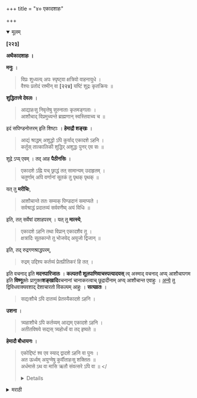 +++
title = "४० एकादशाहः"

+++

<details open><summary>मूलम्</summary>

**[२२३]**

**अथैकादशाहः ।**

**मनुः** ।

> विप्रः शुध्यत्य् अपः स्पृष्ट्वा क्षत्रियो वाहनायुधे ।  
वैश्यः प्रतोदं रश्मीन् वा **[२२४]** यष्टिं शूद्रः कृतक्रियः ॥

**शुद्धितत्त्वे देवलः** ।

> आद्याहःसु निवृत्तेषु सुस्नाताः कृतमङ्गलाः ।  
आशौचाद् विप्रमुच्यन्ते ब्राह्मणान् स्वस्तिवाच्य च ॥

इदं सपिण्डनोत्तरम् इति शिष्टाः । **हेमाद्रौ शङ्खः** । 

> आद्यं श्राद्धम् अशुद्धो ऽपि कुर्याद् एकादशे ऽहनि ।  
कर्तुस् तात्कालिकी शुद्धिर् अशुद्धः पुनर् एव सः ॥

शूद्रे ऽप्य् एवम् । तद् आह **पैठीनसिः** ।

> एकादशे ऽह्नि यच् छ्राद्धं तत् सामान्यम् उदाहृतम् ।  
चतुर्णाम् अपि वर्णानां सूतकं तु पृथक् पृथक् ॥

यत् तु **मरीचिः**,

> आशौचान्ते ततः सम्यक् पिण्डदानं समाप्यते ।  
सर्वश्राद्धं प्रदातव्यं सर्ववर्णेष्व् अयं विधिः ॥

इति, तत् सर्वेषां दशाहपरम् । यत् तु **मात्स्ये**,

> एकादशे ऽहनि तथा विप्रान् एकादशैव तु ।  
क्षत्रादिः सूतकान्ते तु भोजयेद् अयुजो द्विजान् ॥

इति, तद् रुद्रगणश्राद्धपरम्,

> रुद्रम् उद्दिश्य कर्तव्यं प्रेतप्रीतिकरं हि तत् ।

इति वचनाद् इति **मदनपारिजातः** । **कल्पतरौ शूलपाणिवाचस्पत्यादयस्** त्व् अस्माद् वचनाद् अप्य् आशौचापगम इति **विष्णू**क्तेः प्रागुक्त**शङ्खादि**वचनानां चानाकरत्वाच् छूद्रादीनाम् अप्य् आशौचान्त एवाहुः । <u>अन्ये</u> तु द्विविधवाक्यवशाद् देशाचारतो विकल्पम् आहुः । **सत्यव्रतः** ।

> सद्यःशौचे ऽपि दातव्यं प्रेतस्यैकादशे ऽहनि ।

**उशना** ।

> त्र्यहाशौचे ऽपि कर्तव्यम् आद्यम् एकादशे ऽहनि ।  
अतीतविषये सद्यस् त्र्यहोर्ध्वं वा तद् इष्यते ॥

**हेमादौ बौधायनः** ।

> एकोद्दिष्टं श्व एव स्याद् द्वादशे ऽहनि वा पुनः ।  
अत ऊर्ध्वम् अयुग्मेषु कुर्वीताहःसु शक्तितः ॥  
अर्धमासे ऽथ वा मासि ऋतौ संवत्सरे ऽपि वा ॥
</<details>

<details><summary>मराठी</summary>

आता एकादशाहिक कृत्य साङ्गतो. 

याविपयीं मन ह्मणतो-"आशौचानन्तर विप्राने उदकास, क्षत्रियानं वाहनास व आयु घास, वैश्याने चाबुक अथवा रश्मि ( काढण्या ) याम्स आणि शूद्रानं काठीस स्पर्श केल्याने, ते शुद्ध होतात.' शुद्धितत्त्वाम्त देवल ह्मणतो-'पहिले १० किंवा अधिक आशौचाच दिवस सरल्यावर उत्तम स्नान करून, पुण्याहवाचन व मङ्गल धारण केले झणजे आशौच मुक्त होतात.” "हें सपिण्डी झाल्यावर केले असतां मुक्त होतात,' असे शिष्टाञ्चे मत आहे. हेमाद्रीम्त शङ्ख ह्मणतो-"अशुद्ध असतांही ११ व्या दिनी आद्यश्राद्ध करावेम्; कारण, कर्त्यास ते करण्यापुरती शुद्धि असून नन्तर तो अशुद्ध होतो." शूद्राविषयीही असेञ्च. पैठीनसीनेही साङ्गितले आहे की,-"जे ११ व्या दिवसी करण्याचे श्राद्ध तेम्, सर्व वर्णाम्स सम आहे. आशौच मात्र निरनिराळे आहे.” आतां जें मरीचि ह्मणतो की,-"नन्तर आशौचान्ती उत्तमप्रकारें पिण्डदान समाप्त करून, सर्व श्राद्ध द्यावे. हा विधि सर्व वर्णास स. म आहे." ह्मणून, ते सर्वाम्स दशाहपर आहे. यावरून, क्षत्रियादिकाम्स अधिक आशौच साङ्गितले आहे, त्याविषयीं हैं ग्राह्य नाही. आणखी में मत्स्यपुराणान्त-"११व्या दिनी ११ ब्राह्मणांस, व क्षत्रियादिकान्नी आपल्या आशौचान्ती विषमसङ्ख्याक ब्राह्मणाम्स भोजन घा लावें,' असे साङ्गितले आहे; तें रुद्रगणश्राद्धपर आहे; कारण,-"रुद्राचा उद्देश करून प्रेतास प्रिय असें श्राद्ध करावें," असे वचन आहे ह्मणून मदनपारिजात ह्मणतो. कल्पतरूम्त शूलपाणि व वाचस्पति इत्यादिक तर “ या वचनावरून आशौच निवृत्त होते, ' अशी विष्णूक्ति आहे; व पूर्वोक्त-शङ्खादिवचनें आकरग्रन्थाम्त नस ल्यावरून शूद्रादिकांसहि आशौचान्तीम्च आद्यश्राद्ध विहित आहे, " असें ह्मणतात. अन्य कित्येक तर-" दोन प्रकारची वाक्ये आहेत याकरितां देश व आचारभेदाने त्याचा वि कल्प आहे, " असें ह्मणतात. सत्यव्रत ह्मणतो-". तत्काल आशौचनिवृत्ति असली त थापि ११ व्या दिनीं श्राद्ध करावेम्. " उशना ह्मणतो-' त्रिदिनाशौच असतांहि आद्य श्राद्ध ११ व्या दिवसीं करावम्. तेच जर अतिक्राम्त असेल तर, तत्काल किंवा ४ थ्या दि वसीं करावेम्. ” हेमाद्रीम्त बौधायन ह्मणतो- " एकोद्दिष्टश्राद्ध ११ व्या किंवा १२ व्या दिवसीं करावेम्. कदाचित् त्या दिनी न झाल्यास पुढे विषमदिनीं यथाशक्ति, अर्धमासी अथवा महिना, ऋतु, किंवा वर्षातीं करावेम्. " । 
</<details>